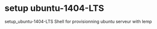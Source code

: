 setup ubuntu-1404-LTS
=======================

setup_ubuntu-1404-LTS
Shell for provisionning ubuntu serveur with lemp
